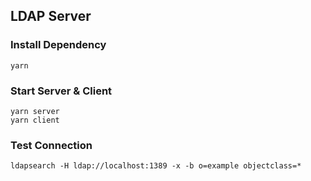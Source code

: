 ## LDAP Server

### Install Dependency

```
yarn
```

### Start Server & Client

```
yarn server
yarn client
```

### Test Connection

```
ldapsearch -H ldap://localhost:1389 -x -b o=example objectclass=*
```
